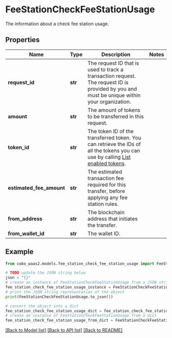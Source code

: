 # FeeStationCheckFeeStationUsage

The information about a check fee station usage.

## Properties

Name | Type | Description | Notes
------------ | ------------- | ------------- | -------------
**request_id** | **str** | The request ID that is used to track a transaction request. The request ID is provided by you and must be unique within your organization. | 
**amount** | **str** | The amount of tokens to be transferred in this request. | 
**token_id** | **str** | The token ID of the transferred token. You can retrieve the IDs of all the tokens you can use by calling [List enabled tokens](https://www.cobo.com/developers/v2/api-references/wallets/list-enabled-tokens). | 
**estimated_fee_amount** | **str** | The estimated transaction fee required for this transfer, before applying any fee station rules. | 
**from_address** | **str** | The blockchain address that initiates the transfer. | 
**from_wallet_id** | **str** | The wallet ID. | 

## Example

```python
from cobo_waas2.models.fee_station_check_fee_station_usage import FeeStationCheckFeeStationUsage

# TODO update the JSON string below
json = "{}"
# create an instance of FeeStationCheckFeeStationUsage from a JSON string
fee_station_check_fee_station_usage_instance = FeeStationCheckFeeStationUsage.from_json(json)
# print the JSON string representation of the object
print(FeeStationCheckFeeStationUsage.to_json())

# convert the object into a dict
fee_station_check_fee_station_usage_dict = fee_station_check_fee_station_usage_instance.to_dict()
# create an instance of FeeStationCheckFeeStationUsage from a dict
fee_station_check_fee_station_usage_from_dict = FeeStationCheckFeeStationUsage.from_dict(fee_station_check_fee_station_usage_dict)
```
[[Back to Model list]](../README.md#documentation-for-models) [[Back to API list]](../README.md#documentation-for-api-endpoints) [[Back to README]](../README.md)


